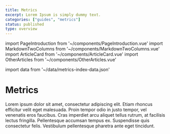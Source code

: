 ```yaml
---
title: Metrics
excerpt: Lorem Ipsum is simply dummy text.
categories: ["guides", "metrics"]
status: published
type: overview
---
```

import PageIntroduction from '~/components/PageIntroduction.vue'
import MarkdownTwoColumns from '~/components/MarkdownTwoColumns.vue'
import ArticleCard from '~/components/ArticleCard.vue'
import OtherArticles from '~/components/OtherArticles.vue'

import data from '~/data/metrics-index-data.json'

# Metrics

<PageIntroduction>
  Lorem ipsum dolor sit amet, consectetur adipiscing elit. Etiam rhoncus efficitur velit eget malesuada. Proin tempor odio in justo tempor, vel venenatis eros faucibus. Cras imperdiet arcu aliquet tellus rutrum, at facilisis lectus fringilla. Pellentesque accumsan tempus ex. Suspendisse quis consectetur felis. Vestibulum pellentesque pharetra ante eget tincidunt.
</PageIntroduction>

<MarkdownTwoColumns>
  <ArticleCard
    title="Prometheus"
    description="Import your Reliably metrics to Prometheus."
    link="/guides/metrics/prometheus/"
  />
</MarkdownTwoColumns>